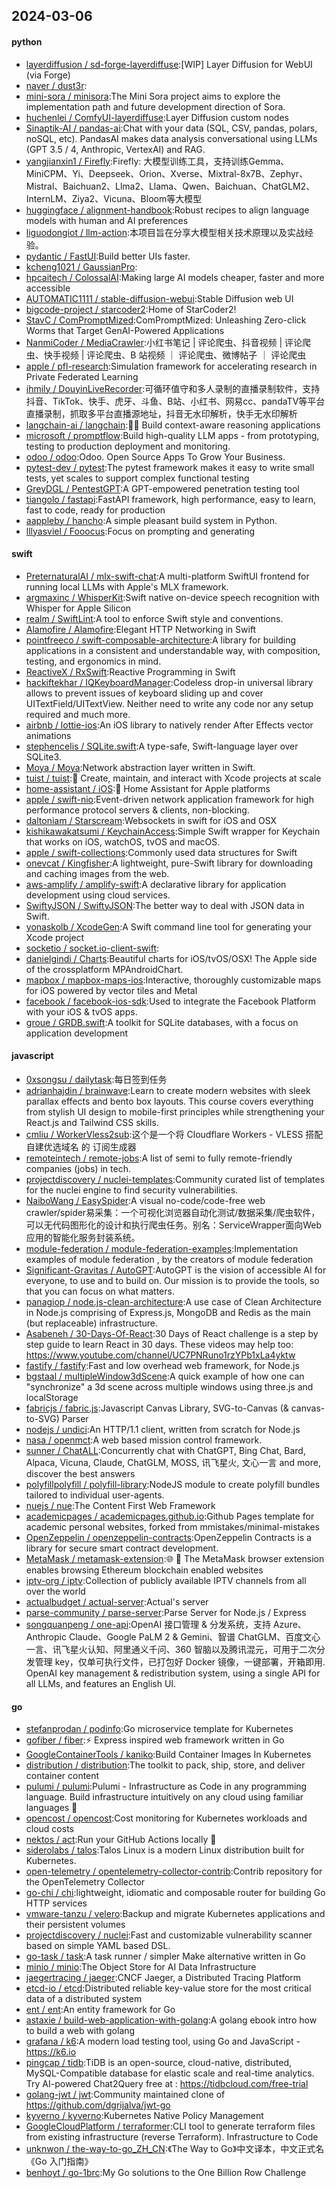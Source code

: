 ## 2024-03-06

#### python
* [layerdiffusion / sd-forge-layerdiffuse](https://github.com/layerdiffusion/sd-forge-layerdiffuse):[WIP] Layer Diffusion for WebUI (via Forge)
* [naver / dust3r](https://github.com/naver/dust3r):
* [mini-sora / minisora](https://github.com/mini-sora/minisora):The Mini Sora project aims to explore the implementation path and future development direction of Sora.
* [huchenlei / ComfyUI-layerdiffuse](https://github.com/huchenlei/ComfyUI-layerdiffuse):Layer Diffusion custom nodes
* [Sinaptik-AI / pandas-ai](https://github.com/Sinaptik-AI/pandas-ai):Chat with your data (SQL, CSV, pandas, polars, noSQL, etc). PandasAI makes data analysis conversational using LLMs (GPT 3.5 / 4, Anthropic, VertexAI) and RAG.
* [yangjianxin1 / Firefly](https://github.com/yangjianxin1/Firefly):Firefly: 大模型训练工具，支持训练Gemma、MiniCPM、Yi、Deepseek、Orion、Xverse、Mixtral-8x7B、Zephyr、Mistral、Baichuan2、Llma2、Llama、Qwen、Baichuan、ChatGLM2、InternLM、Ziya2、Vicuna、Bloom等大模型
* [huggingface / alignment-handbook](https://github.com/huggingface/alignment-handbook):Robust recipes to align language models with human and AI preferences
* [liguodongiot / llm-action](https://github.com/liguodongiot/llm-action):本项目旨在分享大模型相关技术原理以及实战经验。
* [pydantic / FastUI](https://github.com/pydantic/FastUI):Build better UIs faster.
* [kcheng1021 / GaussianPro](https://github.com/kcheng1021/GaussianPro):
* [hpcaitech / ColossalAI](https://github.com/hpcaitech/ColossalAI):Making large AI models cheaper, faster and more accessible
* [AUTOMATIC1111 / stable-diffusion-webui](https://github.com/AUTOMATIC1111/stable-diffusion-webui):Stable Diffusion web UI
* [bigcode-project / starcoder2](https://github.com/bigcode-project/starcoder2):Home of StarCoder2!
* [StavC / ComPromptMized](https://github.com/StavC/ComPromptMized):ComPromptMized: Unleashing Zero-click Worms that Target GenAI-Powered Applications
* [NanmiCoder / MediaCrawler](https://github.com/NanmiCoder/MediaCrawler):小红书笔记 | 评论爬虫、抖音视频 | 评论爬虫、快手视频 | 评论爬虫、B 站视频 ｜ 评论爬虫、微博帖子 ｜ 评论爬虫
* [apple / pfl-research](https://github.com/apple/pfl-research):Simulation framework for accelerating research in Private Federated Learning
* [ihmily / DouyinLiveRecorder](https://github.com/ihmily/DouyinLiveRecorder):可循环值守和多人录制的直播录制软件，支持抖音、TikTok、快手、虎牙、斗鱼、B站、小红书、网易cc、pandaTV等平台直播录制，抓取多平台直播源地址，抖音无水印解析，快手无水印解析
* [langchain-ai / langchain](https://github.com/langchain-ai/langchain):🦜🔗 Build context-aware reasoning applications
* [microsoft / promptflow](https://github.com/microsoft/promptflow):Build high-quality LLM apps - from prototyping, testing to production deployment and monitoring.
* [odoo / odoo](https://github.com/odoo/odoo):Odoo. Open Source Apps To Grow Your Business.
* [pytest-dev / pytest](https://github.com/pytest-dev/pytest):The pytest framework makes it easy to write small tests, yet scales to support complex functional testing
* [GreyDGL / PentestGPT](https://github.com/GreyDGL/PentestGPT):A GPT-empowered penetration testing tool
* [tiangolo / fastapi](https://github.com/tiangolo/fastapi):FastAPI framework, high performance, easy to learn, fast to code, ready for production
* [aappleby / hancho](https://github.com/aappleby/hancho):A simple pleasant build system in Python.
* [lllyasviel / Fooocus](https://github.com/lllyasviel/Fooocus):Focus on prompting and generating

#### swift
* [PreternaturalAI / mlx-swift-chat](https://github.com/PreternaturalAI/mlx-swift-chat):A multi-platform SwiftUI frontend for running local LLMs with Apple's MLX framework.
* [argmaxinc / WhisperKit](https://github.com/argmaxinc/WhisperKit):Swift native on-device speech recognition with Whisper for Apple Silicon
* [realm / SwiftLint](https://github.com/realm/SwiftLint):A tool to enforce Swift style and conventions.
* [Alamofire / Alamofire](https://github.com/Alamofire/Alamofire):Elegant HTTP Networking in Swift
* [pointfreeco / swift-composable-architecture](https://github.com/pointfreeco/swift-composable-architecture):A library for building applications in a consistent and understandable way, with composition, testing, and ergonomics in mind.
* [ReactiveX / RxSwift](https://github.com/ReactiveX/RxSwift):Reactive Programming in Swift
* [hackiftekhar / IQKeyboardManager](https://github.com/hackiftekhar/IQKeyboardManager):Codeless drop-in universal library allows to prevent issues of keyboard sliding up and cover UITextField/UITextView. Neither need to write any code nor any setup required and much more.
* [airbnb / lottie-ios](https://github.com/airbnb/lottie-ios):An iOS library to natively render After Effects vector animations
* [stephencelis / SQLite.swift](https://github.com/stephencelis/SQLite.swift):A type-safe, Swift-language layer over SQLite3.
* [Moya / Moya](https://github.com/Moya/Moya):Network abstraction layer written in Swift.
* [tuist / tuist](https://github.com/tuist/tuist):🚀 Create, maintain, and interact with Xcode projects at scale
* [home-assistant / iOS](https://github.com/home-assistant/iOS):📱 Home Assistant for Apple platforms
* [apple / swift-nio](https://github.com/apple/swift-nio):Event-driven network application framework for high performance protocol servers & clients, non-blocking.
* [daltoniam / Starscream](https://github.com/daltoniam/Starscream):Websockets in swift for iOS and OSX
* [kishikawakatsumi / KeychainAccess](https://github.com/kishikawakatsumi/KeychainAccess):Simple Swift wrapper for Keychain that works on iOS, watchOS, tvOS and macOS.
* [apple / swift-collections](https://github.com/apple/swift-collections):Commonly used data structures for Swift
* [onevcat / Kingfisher](https://github.com/onevcat/Kingfisher):A lightweight, pure-Swift library for downloading and caching images from the web.
* [aws-amplify / amplify-swift](https://github.com/aws-amplify/amplify-swift):A declarative library for application development using cloud services.
* [SwiftyJSON / SwiftyJSON](https://github.com/SwiftyJSON/SwiftyJSON):The better way to deal with JSON data in Swift.
* [yonaskolb / XcodeGen](https://github.com/yonaskolb/XcodeGen):A Swift command line tool for generating your Xcode project
* [socketio / socket.io-client-swift](https://github.com/socketio/socket.io-client-swift):
* [danielgindi / Charts](https://github.com/danielgindi/Charts):Beautiful charts for iOS/tvOS/OSX! The Apple side of the crossplatform MPAndroidChart.
* [mapbox / mapbox-maps-ios](https://github.com/mapbox/mapbox-maps-ios):Interactive, thoroughly customizable maps for iOS powered by vector tiles and Metal
* [facebook / facebook-ios-sdk](https://github.com/facebook/facebook-ios-sdk):Used to integrate the Facebook Platform with your iOS & tvOS apps.
* [groue / GRDB.swift](https://github.com/groue/GRDB.swift):A toolkit for SQLite databases, with a focus on application development

#### javascript
* [0xsongsu / dailytask](https://github.com/0xsongsu/dailytask):每日签到任务
* [adrianhajdin / brainwave](https://github.com/adrianhajdin/brainwave):Learn to create modern websites with sleek parallax effects and bento box layouts. This course covers everything from stylish UI design to mobile-first principles while strengthening your React.js and Tailwind CSS skills.
* [cmliu / WorkerVless2sub](https://github.com/cmliu/WorkerVless2sub):这个是一个将 Cloudflare Workers - VLESS 搭配 自建优选域名 的 订阅生成器
* [remoteintech / remote-jobs](https://github.com/remoteintech/remote-jobs):A list of semi to fully remote-friendly companies (jobs) in tech.
* [projectdiscovery / nuclei-templates](https://github.com/projectdiscovery/nuclei-templates):Community curated list of templates for the nuclei engine to find security vulnerabilities.
* [NaiboWang / EasySpider](https://github.com/NaiboWang/EasySpider):A visual no-code/code-free web crawler/spider易采集：一个可视化浏览器自动化测试/数据采集/爬虫软件，可以无代码图形化的设计和执行爬虫任务。别名：ServiceWrapper面向Web应用的智能化服务封装系统。
* [module-federation / module-federation-examples](https://github.com/module-federation/module-federation-examples):Implementation examples of module federation , by the creators of module federation
* [Significant-Gravitas / AutoGPT](https://github.com/Significant-Gravitas/AutoGPT):AutoGPT is the vision of accessible AI for everyone, to use and to build on. Our mission is to provide the tools, so that you can focus on what matters.
* [panagiop / node.js-clean-architecture](https://github.com/panagiop/node.js-clean-architecture):A use case of Clean Architecture in Node.js comprising of Express.js, MongoDB and Redis as the main (but replaceable) infrastructure.
* [Asabeneh / 30-Days-Of-React](https://github.com/Asabeneh/30-Days-Of-React):30 Days of React challenge is a step by step guide to learn React in 30 days. These videos may help too: https://www.youtube.com/channel/UC7PNRuno1rzYPb1xLa4yktw
* [fastify / fastify](https://github.com/fastify/fastify):Fast and low overhead web framework, for Node.js
* [bgstaal / multipleWindow3dScene](https://github.com/bgstaal/multipleWindow3dScene):A quick example of how one can "synchronize" a 3d scene across multiple windows using three.js and localStorage
* [fabricjs / fabric.js](https://github.com/fabricjs/fabric.js):Javascript Canvas Library, SVG-to-Canvas (& canvas-to-SVG) Parser
* [nodejs / undici](https://github.com/nodejs/undici):An HTTP/1.1 client, written from scratch for Node.js
* [nasa / openmct](https://github.com/nasa/openmct):A web based mission control framework.
* [sunner / ChatALL](https://github.com/sunner/ChatALL):Concurrently chat with ChatGPT, Bing Chat, Bard, Alpaca, Vicuna, Claude, ChatGLM, MOSS, 讯飞星火, 文心一言 and more, discover the best answers
* [polyfillpolyfill / polyfill-library](https://github.com/polyfillpolyfill/polyfill-library):NodeJS module to create polyfill bundles tailored to individual user-agents.
* [nuejs / nue](https://github.com/nuejs/nue):The Content First Web Framework
* [academicpages / academicpages.github.io](https://github.com/academicpages/academicpages.github.io):Github Pages template for academic personal websites, forked from mmistakes/minimal-mistakes
* [OpenZeppelin / openzeppelin-contracts](https://github.com/OpenZeppelin/openzeppelin-contracts):OpenZeppelin Contracts is a library for secure smart contract development.
* [MetaMask / metamask-extension](https://github.com/MetaMask/metamask-extension):🌐 🔌 The MetaMask browser extension enables browsing Ethereum blockchain enabled websites
* [iptv-org / iptv](https://github.com/iptv-org/iptv):Collection of publicly available IPTV channels from all over the world
* [actualbudget / actual-server](https://github.com/actualbudget/actual-server):Actual's server
* [parse-community / parse-server](https://github.com/parse-community/parse-server):Parse Server for Node.js / Express
* [songquanpeng / one-api](https://github.com/songquanpeng/one-api):OpenAI 接口管理 & 分发系统，支持 Azure、Anthropic Claude、Google PaLM 2 & Gemini、智谱 ChatGLM、百度文心一言、讯飞星火认知、阿里通义千问、360 智脑以及腾讯混元，可用于二次分发管理 key，仅单可执行文件，已打包好 Docker 镜像，一键部署，开箱即用. OpenAI key management & redistribution system, using a single API for all LLMs, and features an English UI.

#### go
* [stefanprodan / podinfo](https://github.com/stefanprodan/podinfo):Go microservice template for Kubernetes
* [gofiber / fiber](https://github.com/gofiber/fiber):⚡️ Express inspired web framework written in Go
* [GoogleContainerTools / kaniko](https://github.com/GoogleContainerTools/kaniko):Build Container Images In Kubernetes
* [distribution / distribution](https://github.com/distribution/distribution):The toolkit to pack, ship, store, and deliver container content
* [pulumi / pulumi](https://github.com/pulumi/pulumi):Pulumi - Infrastructure as Code in any programming language. Build infrastructure intuitively on any cloud using familiar languages 🚀
* [opencost / opencost](https://github.com/opencost/opencost):Cost monitoring for Kubernetes workloads and cloud costs
* [nektos / act](https://github.com/nektos/act):Run your GitHub Actions locally 🚀
* [siderolabs / talos](https://github.com/siderolabs/talos):Talos Linux is a modern Linux distribution built for Kubernetes.
* [open-telemetry / opentelemetry-collector-contrib](https://github.com/open-telemetry/opentelemetry-collector-contrib):Contrib repository for the OpenTelemetry Collector
* [go-chi / chi](https://github.com/go-chi/chi):lightweight, idiomatic and composable router for building Go HTTP services
* [vmware-tanzu / velero](https://github.com/vmware-tanzu/velero):Backup and migrate Kubernetes applications and their persistent volumes
* [projectdiscovery / nuclei](https://github.com/projectdiscovery/nuclei):Fast and customizable vulnerability scanner based on simple YAML based DSL.
* [go-task / task](https://github.com/go-task/task):A task runner / simpler Make alternative written in Go
* [minio / minio](https://github.com/minio/minio):The Object Store for AI Data Infrastructure
* [jaegertracing / jaeger](https://github.com/jaegertracing/jaeger):CNCF Jaeger, a Distributed Tracing Platform
* [etcd-io / etcd](https://github.com/etcd-io/etcd):Distributed reliable key-value store for the most critical data of a distributed system
* [ent / ent](https://github.com/ent/ent):An entity framework for Go
* [astaxie / build-web-application-with-golang](https://github.com/astaxie/build-web-application-with-golang):A golang ebook intro how to build a web with golang
* [grafana / k6](https://github.com/grafana/k6):A modern load testing tool, using Go and JavaScript - https://k6.io
* [pingcap / tidb](https://github.com/pingcap/tidb):TiDB is an open-source, cloud-native, distributed, MySQL-Compatible database for elastic scale and real-time analytics. Try AI-powered Chat2Query free at : https://tidbcloud.com/free-trial
* [golang-jwt / jwt](https://github.com/golang-jwt/jwt):Community maintained clone of https://github.com/dgrijalva/jwt-go
* [kyverno / kyverno](https://github.com/kyverno/kyverno):Kubernetes Native Policy Management
* [GoogleCloudPlatform / terraformer](https://github.com/GoogleCloudPlatform/terraformer):CLI tool to generate terraform files from existing infrastructure (reverse Terraform). Infrastructure to Code
* [unknwon / the-way-to-go_ZH_CN](https://github.com/unknwon/the-way-to-go_ZH_CN):《The Way to Go》中文译本，中文正式名《Go 入门指南》
* [benhoyt / go-1brc](https://github.com/benhoyt/go-1brc):My Go solutions to the One Billion Row Challenge
